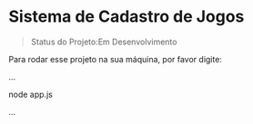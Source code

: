 # Sistema de Cadastro de Jogos

> Status do Projeto:Em Desenvolvimento

Para rodar esse projeto na sua máquina, por favor digite:

...

node app.js

...

